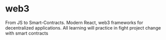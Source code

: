 # web3
From JS to Smart-Contracts. Modern React, web3 frameworks for decentralized applications. All learning will practice in fight project change with smart contracts
